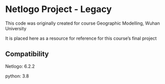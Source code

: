 # Netlogo Project - Legacy

This code was originally created for course Geographic Modelling, Wuhan University

It is placed here as a resource for reference for this course’s final project

## Compatibility

Netlogo: 6.2.2

python: 3.8